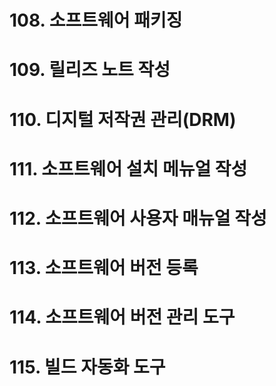# 108. 소프트웨어 패키징

# 109. 릴리즈 노트 작성

# 110. 디지털 저작권 관리(DRM)

# 111. 소프트웨어 설치 메뉴얼 작성

# 112. 소프트웨어 사용자 매뉴얼 작성

# 113. 소프트웨어 버전 등록

# 114. 소프트웨어 버전 관리 도구

# 115. 빌드 자동화 도구